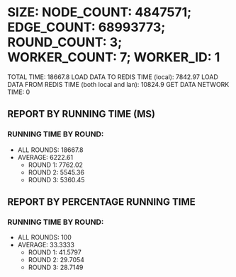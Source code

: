 
# SIZE: NODE_COUNT: 4847571; EDGE_COUNT: 68993773; ROUND_COUNT: 3; WORKER_COUNT: 7; WORKER_ID: 1
 TOTAL TIME: 18667.8
 LOAD DATA TO REDIS TIME (local): 7842.97
 LOAD DATA FROM REDIS TIME (both local and lan): 10824.9
 GET DATA NETWORK TIME: 0

## REPORT BY RUNNING TIME (MS)

 ### RUNNING TIME BY ROUND:

  + ALL ROUNDS: 18667.8
  + AVERAGE: 6222.61
     + ROUND 1: 7762.02
     + ROUND 2: 5545.36
     + ROUND 3: 5360.45

## REPORT BY PERCENTAGE RUNNING TIME

 ### RUNNING TIME BY ROUND:

  + ALL ROUNDS: 100
  + AVERAGE: 33.3333
     + ROUND 1: 41.5797
     + ROUND 2: 29.7054
     + ROUND 3: 28.7149

